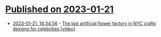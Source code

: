 # [Published on 2023-01-21](index.md)

* [2023-01-21, 14:34:56](https://news.ycombinator.com/item?id=34466684) - [The last artificial flower factory in NYC crafts designs for celebrities [video]](https://www.youtube.com/watch?v=EsnHghKt810)
